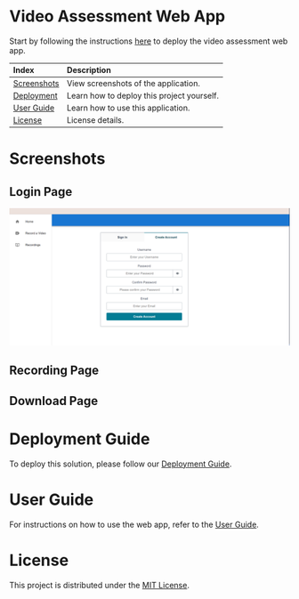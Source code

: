 # Video Assessment Web App
Start by following the instructions [here](https://github.com/UBC-CIC/video-assessment-project/docs/DeploymentGuide.md) to deploy the video assessment web app. 

|Index| Description|
|:----------------|:-----------|
| [Screenshots](#screenshots)     | View screenshots of the application.    |
| [Deployment](#deployment-guide) | Learn how to deploy this project yourself. |
| [User Guide](#user-guide)       | Learn how to use this application. |
| [License](#license)             | License details.     |


# Screenshots

## Login Page
![alt text](./docs/images/login.png)
## Recording Page

## Download Page


# Deployment Guide

To deploy this solution, please follow our [Deployment Guide](docs/DeploymentGuide.md).

# User Guide

For instructions on how to use the web app, refer to the [User Guide](docs/Userguide.md).


# License

This project is distributed under the [MIT License](./LICENSE).
